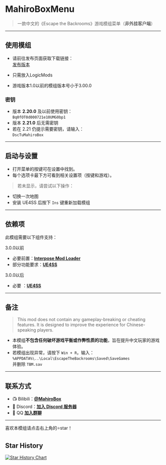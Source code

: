 #  **MahiroBoxMenu**

> 一款中文的《Escape the Backrooms》游戏模组菜单（**非外挂客户端**）

---

##  **使用模组**

- 请前往发布页面获取下载链接：  
   [发布版本](https://github.com/CBEXRP/MahiroBoxMenu/releases)

- 只需放入LogicMods

- 游戏版本1.0以前的模组版本号小于3.00.0

###  密钥

- 版本 **2.20.0** 及以前使用密钥：  
  `Bq0fOT0d000721e10UMG0bp1`
- 版本 **2.21.0** 后无需密钥  
- 若在 2.21 仍提示需要密钥，请输入：  
  `DscTuMahiroBox`

---

##  **启动与设置**

- 打开菜单的按键可在设置中找到。
- 每个选项卡最下方可看到相关设置项（按键和游戏）。

>  若未显示，请尝试以下操作：

- 切换一次地图  
- 安装 UE4SS 后按下 `Ins` 键重新加载模组

---

##  **依赖项**

此模组需要以下组件支持：

3.0.0以前
-  必要前置：[**Interpose Mod Loader**](https://www.nexusmods.com/escapethebackrooms/mods/7)
-  部分功能要求：[**UE4SS**](https://docs.ue4ss.com/)

3.0.0以后
-  必要 ：[**UE4SS**](https://docs.ue4ss.com/)
---

##  **备注**

> This mod does not contain any gameplay-breaking or cheating features. It is designed to improve the experience for Chinese-speaking players.

- 本模组**不包含任何破坏游戏平衡或作弊性质的功能**，旨在提升中文玩家的游戏体验。
- 若模组出现异常，请按下 `Win + R`，输入：  
  `%APPDATA%\..\Local\EscapeTheBackrooms\Saved\SaveGames`  
  并删除 `TBM.sav`

---

##  **联系方式**

- 📺 Bilibili：[**@MahiroBox**](https://space.bilibili.com/1091949728)  
- 💬 Discord：[**加入 Discord 服务器**](https://discord.gg/UcfPSrV9FT)  
- 🐧 QQ [**加入群聊**](https://qm.qq.com/q/HGKcIgISQO)  

---

  喜欢本模组请点击右上角的⭐star！
  
## Star History

[![Star History Chart](https://api.star-history.com/svg?repos=MahiroBox/MahiroBoxMenu&type=date&legend=top-left)](https://www.star-history.com/#MahiroBox/MahiroBoxMenu&type=date&legend=top-left)
